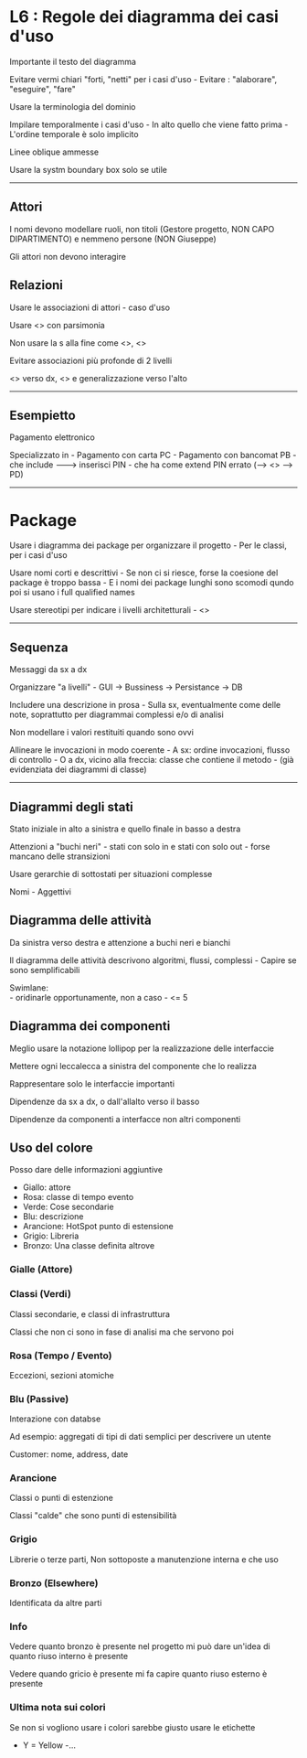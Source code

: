 # L6 : Regole dei diagramma dei casi d'uso
Importante il testo del diagramma

Evitare vermi chiari "forti, "netti" per i casi d'uso
    - Evitare : "alaborare", "eseguire", "fare"

Usare la terminologia del dominio 

Impilare temporalmente i casi d'uso
    - In alto quello che viene fatto prima
    - L'ordine temporale è solo implicito

Linee oblique ammesse

Usare la systm boundary box solo se utile

---
## Attori
I nomi devono modellare ruoli, non titoli (Gestore progetto, NON CAPO DIPARTIMENTO) e nemmeno persone (NON Giuseppe)

Gli attori non devono interagire

## Relazioni
Usare le associazioni di attori - caso d'uso

Usare <<extend>> con parsimonia

Non usare la s alla fine come <<Users>>, <<Includes>>

Evitare associazioni più profonde di 2 livelli

<<include>> verso dx, <<extend>> e generalizzazione verso l'alto


---
## Esempietto
Pagamento elettronico

Specializzato in 
    - Pagamento con carta PC
    - Pagamento con bancomat PB
        - che include ---> inserisci PIN
        - che ha come extend PIN errato
            (--> <<extend>> --> PD)

--- 
# Package
Usare i diagramma dei package per organizzare il progetto
    - Per le classi, per i casi d'uso

Usare nomi corti e descrittivi
    - Se non ci si riesce, forse la coesione del package è troppo bassa
    - E i nomi dei package lunghi sono scomodi qundo poi si usano i full qualified names

Usare stereotipi per indicare i livelli architetturali
    - <<user interface>>

---
## Sequenza
Messaggi da sx a dx

Organizzare "a livelli" 
    - GUI -> Bussiness -> Persistance -> DB

Includere una descrizione in prosa
    - Sulla sx, eventualmente come delle note, soprattutto per diagrammai complessi e/o di analisi 

Non modellare i valori restituiti quando sono ovvi

Allineare le invocazioni in modo coerente
    - A sx: ordine invocazioni, flusso di controllo
    - O a dx, vicino alla freccia: classe che contiene il metodo
        - (già evidenziata dei diagrammi di classe)

---
## Diagrammi degli stati
Stato iniziale in alto a sinistra e quello finale in basso a destra

Attenzioni a "buchi neri" 
    - stati con solo in e stati con solo out
        - forse mancano delle stransizioni

Usare gerarchie di sottostati per situazioni complesse

Nomi
    - Aggettivi

## Diagramma delle attività
Da sinistra verso destra e attenzione a buchi neri e bianchi

Il diagramma delle attività descrivono algoritmi, flussi, complessi
    - Capire se sono semplificabili

Swimlane:   
    - oridinarle opportunamente, non a caso
    - <= 5

## Diagramma dei componenti
Meglio usare la notazione lollipop per la realizzazione delle interfaccie

Mettere ogni leccalecca a sinistra del componente che lo realizza

Rappresentare solo le interfaccie importanti

Dipendenze da sx a dx, o dall'allalto verso il basso

Dipendenze da componenti a interfacce non altri componenti

## Uso del colore
Posso dare delle informazioni aggiuntive

- Giallo: attore
- Rosa: classe di tempo evento
- Verde: Cose secondarie
- Blu: descrizione
- Arancione: HotSpot punto di estensione
- Grigio: Libreria
- Bronzo: Una classe definita altrove

### Gialle (Attore)
### Classi (Verdi)
Classi secondarie, e classi di infrastruttura

Classi che non ci sono in fase di analisi ma che servono poi 

### Rosa (Tempo / Evento)
Eccezioni, sezioni atomiche

### Blu (Passive)
Interazione con databse

Ad esempio: aggregati di tipi di dati semplici per descrivere un utente

Customer: nome, address, date

### Arancione
Classi o punti di estenzione

Classi "calde" che sono punti di estensibilità

### Grigio
Librerie o terze parti, Non sottoposte a manutenzione interna e che uso 

### Bronzo (Elsewhere)
Identificata da altre parti

### Info
Vedere quanto bronzo è presente nel progetto mi può dare un'idea di quanto riuso interno è presente

Vedere quando gricio è presente mi fa capire quanto riuso esterno è presente


### Ultima nota sui colori
Se non si vogliono usare i colori sarebbe giusto usare le etichette

- Y = Yellow
-...

